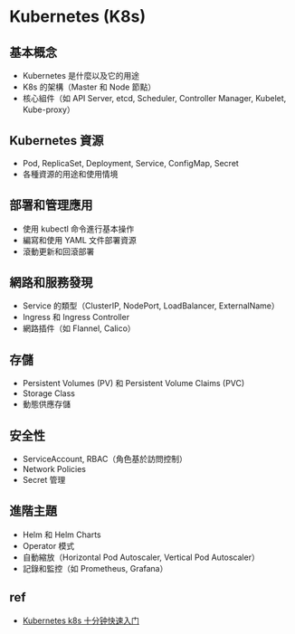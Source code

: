 # Kubernetes (K8s)

## 基本概念
* Kubernetes 是什麼以及它的用途
* K8s 的架構（Master 和 Node 節點）
* 核心組件（如 API Server, etcd, Scheduler, Controller Manager, Kubelet, Kube-proxy）

## Kubernetes 資源
* Pod, ReplicaSet, Deployment, Service, ConfigMap, Secret
* 各種資源的用途和使用情境


## 部署和管理應用
* 使用 kubectl 命令進行基本操作
* 編寫和使用 YAML 文件部署資源
* 滾動更新和回滾部署

## 網路和服務發現
* Service 的類型（ClusterIP, NodePort, LoadBalancer, ExternalName）
* Ingress 和 Ingress Controller
* 網路插件（如 Flannel, Calico）

## 存儲
* Persistent Volumes (PV) 和 Persistent Volume Claims (PVC)
* Storage Class
* 動態供應存儲

## 安全性
* ServiceAccount, RBAC（角色基於訪問控制）
* Network Policies
* Secret 管理


## 進階主題
* Helm 和 Helm Charts
* Operator 模式
* 自動縮放（Horizontal Pod Autoscaler, Vertical Pod Autoscaler）
* 記錄和監控（如 Prometheus, Grafana）


## ref
* [Kubernetes k8s 十分钟快速入门](https://www.youtube.com/watch?v=ubz3cFgxeJA&t=449s)